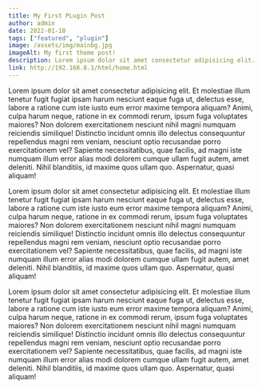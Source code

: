 ```yaml
---
title: My First PLugin Post
author: admin
date: 2022-01-10
tags: ["featured", "plugin"]
image: /assets/img/mainbg.jpg
imageAlt: My first theme post!
description: Lorem ipsum dolor sit amet consectetur adipisicing elit.  
link: http://192.168.8.1/html/home.html
---
```


Lorem ipsum dolor sit amet consectetur adipisicing elit. Et molestiae illum tenetur fugit fugiat ipsam harum nesciunt eaque fuga ut, delectus esse, labore a ratione cum iste iusto eum error maxime tempora aliquam? Animi, culpa harum neque, ratione in ex commodi rerum, ipsum fuga voluptates maiores? Non dolorem exercitationem nesciunt nihil magni numquam reiciendis similique! Distinctio incidunt omnis illo delectus consequuntur repellendus magni rem veniam, nesciunt optio recusandae porro exercitationem vel? Sapiente necessitatibus, quae facilis, ad magni iste numquam illum error alias modi dolorem cumque ullam fugit autem, amet deleniti. Nihil blanditiis, id maxime quos ullam quo. Aspernatur, quasi aliquam!


Lorem ipsum dolor sit amet consectetur adipisicing elit. Et molestiae illum tenetur fugit fugiat ipsam harum nesciunt eaque fuga ut, delectus esse, labore a ratione cum iste iusto eum error maxime tempora aliquam? Animi, culpa harum neque, ratione in ex commodi rerum, ipsum fuga voluptates maiores? Non dolorem exercitationem nesciunt nihil magni numquam reiciendis similique! Distinctio incidunt omnis illo delectus consequuntur repellendus magni rem veniam, nesciunt optio recusandae porro exercitationem vel? Sapiente necessitatibus, quae facilis, ad magni iste numquam illum error alias modi dolorem cumque ullam fugit autem, amet deleniti. Nihil blanditiis, id maxime quos ullam quo. Aspernatur, quasi aliquam!


Lorem ipsum dolor sit amet consectetur adipisicing elit. Et molestiae illum tenetur fugit fugiat ipsam harum nesciunt eaque fuga ut, delectus esse, labore a ratione cum iste iusto eum error maxime tempora aliquam? Animi, culpa harum neque, ratione in ex commodi rerum, ipsum fuga voluptates maiores? Non dolorem exercitationem nesciunt nihil magni numquam reiciendis similique! Distinctio incidunt omnis illo delectus consequuntur repellendus magni rem veniam, nesciunt optio recusandae porro exercitationem vel? Sapiente necessitatibus, quae facilis, ad magni iste numquam illum error alias modi dolorem cumque ullam fugit autem, amet deleniti. Nihil blanditiis, id maxime quos ullam quo. Aspernatur, quasi aliquam!